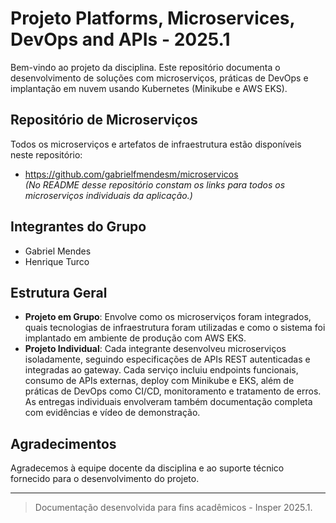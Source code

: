 # Projeto Platforms, Microservices, DevOps and APIs - 2025.1

Bem-vindo ao projeto da disciplina. Este repositório documenta o desenvolvimento de soluções com microserviços, práticas de DevOps e implantação em nuvem usando Kubernetes (Minikube e AWS EKS).

## Repositório de Microserviços

Todos os microserviços e artefatos de infraestrutura estão disponíveis neste repositório:  
- https://github.com/gabrielfmendesm/microservicos  
  _(No README desse repositório constam os links para todos os microserviços individuais da aplicação.)_

## Integrantes do Grupo
- Gabriel Mendes
- Henrique Turco

## Estrutura Geral

- **Projeto em Grupo**: Envolve como os microserviços foram integrados, quais tecnologias de infraestrutura foram utilizadas e como o sistema foi implantado em ambiente de produção com AWS EKS.  
- **Projeto Individual**: Cada integrante desenvolveu microserviços isoladamente, seguindo especificações de APIs REST autenticadas e integradas ao gateway. Cada serviço incluiu endpoints funcionais, consumo de APIs externas, deploy com Minikube e EKS, além de práticas de DevOps como CI/CD, monitoramento e tratamento de erros. As entregas individuais envolveram também documentação completa com evidências e vídeo de demonstração.

## Agradecimentos
Agradecemos à equipe docente da disciplina e ao suporte técnico fornecido para o desenvolvimento do projeto.

---

> Documentação desenvolvida para fins acadêmicos - Insper 2025.1.